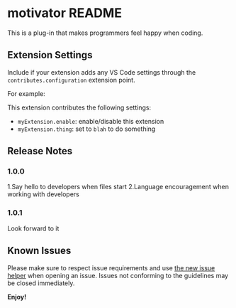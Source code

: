 # motivator README

This is a plug-in that makes programmers feel happy when coding.

## Extension Settings

Include if your extension adds any VS Code settings through the `contributes.configuration` extension point.

For example:

This extension contributes the following settings:

* `myExtension.enable`: enable/disable this extension
* `myExtension.thing`: set to `blah` to do something


## Release Notes

### 1.0.0

1.Say hello to developers when files start
2.Language encouragement when working with developers

### 1.0.1

Look forward to it

## Known Issues

Please make sure to respect issue requirements and use [the new issue helper](https://new-issue.vuejs.org/) when opening an issue. Issues not conforming to the guidelines may be closed immediately.


**Enjoy!**

